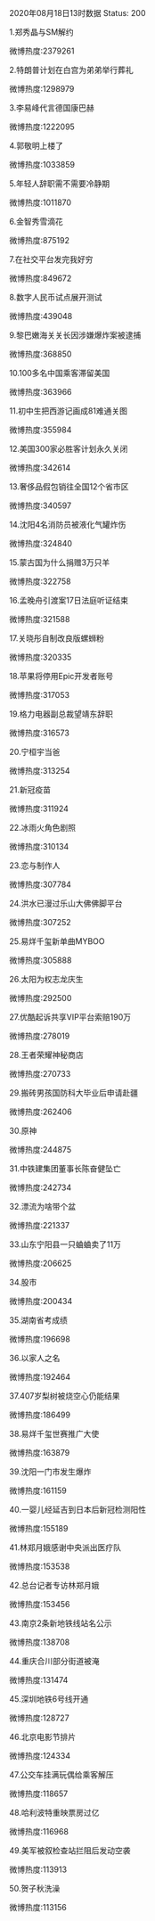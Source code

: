 2020年08月18日13时数据
Status: 200

1.郑秀晶与SM解约

微博热度:2379261

2.特朗普计划在白宫为弟弟举行葬礼

微博热度:1298979

3.李易峰代言德国康巴赫

微博热度:1222095

4.郭敬明上楼了

微博热度:1033859

5.年轻人辞职需不需要冷静期

微博热度:1011870

6.金智秀雪滴花

微博热度:875192

7.在社交平台发完我好穷

微博热度:849672

8.数字人民币试点展开测试

微博热度:439048

9.黎巴嫩海关关长因涉嫌爆炸案被逮捕

微博热度:368850

10.100多名中国乘客滞留美国

微博热度:363966

11.初中生把西游记画成81难通关图

微博热度:355984

12.美国300家必胜客计划永久关闭

微博热度:342614

13.奢侈品假包销往全国12个省市区

微博热度:340597

14.沈阳4名消防员被液化气罐炸伤

微博热度:324840

15.蒙古国为什么捐赠3万只羊

微博热度:322758

16.孟晚舟引渡案17日法庭听证结束

微博热度:321588

17.关晓彤自制改良版螺蛳粉

微博热度:320335

18.苹果将停用Epic开发者账号

微博热度:317053

19.格力电器副总裁望靖东辞职

微博热度:316573

20.宁桓宇当爸

微博热度:313254

21.新冠疫苗

微博热度:311924

22.冰雨火角色剧照

微博热度:310134

23.恋与制作人

微博热度:307784

24.洪水已漫过乐山大佛佛脚平台

微博热度:307252

25.易烊千玺新单曲MYBOO

微博热度:305888

26.太阳为权志龙庆生

微博热度:292500

27.优酷起诉共享VIP平台索赔190万

微博热度:278019

28.王者荣耀神秘商店

微博热度:270733

29.搬砖男孩国防科大毕业后申请赴疆

微博热度:262406

30.原神

微博热度:244875

31.中铁建集团董事长陈奋健坠亡

微博热度:242734

32.漂流为啥带个盆

微博热度:221337

33.山东宁阳县一只蛐蛐卖了11万

微博热度:206625

34.股市

微博热度:200434

35.湖南省考成绩

微博热度:196698

36.以家人之名

微博热度:192464

37.407岁梨树被烧空心仍能结果

微博热度:186499

38.易烊千玺世赛推广大使

微博热度:163879

39.沈阳一门市发生爆炸

微博热度:161159

40.一婴儿经延吉到日本后新冠检测阳性

微博热度:155189

41.林郑月娥感谢中央派出医疗队

微博热度:153538

42.总台记者专访林郑月娥

微博热度:153456

43.南京2条新地铁线站名公示

微博热度:138708

44.重庆合川部分街道被淹

微博热度:131474

45.深圳地铁6号线开通

微博热度:128727

46.北京电影节排片

微博热度:124334

47.公交车挂满玩偶给乘客解压

微博热度:118657

48.哈利波特重映票房过亿

微博热度:116968

49.美军被叙检查站拦阻后发动空袭

微博热度:113913

50.贺子秋洗澡

微博热度:113156

